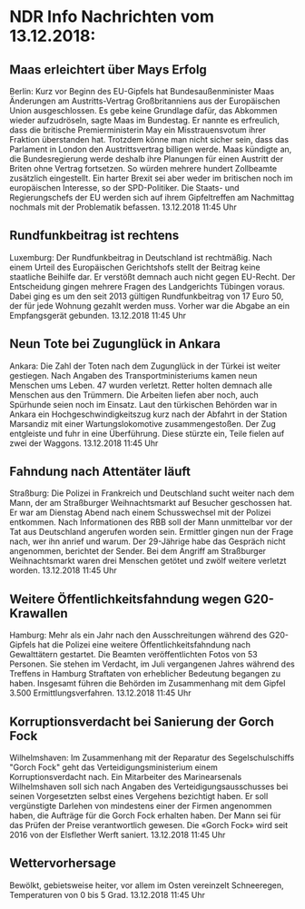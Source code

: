 # NDR Info Nachrichten vom 13.12.2018:


## Maas erleichtert über Mays Erfolg
Berlin:	Kurz vor Beginn des EU-Gipfels hat Bundesaußenminister Maas Änderungen am Austritts-Vertrag Großbritanniens aus der Europäischen Union ausgeschlossen. Es gebe keine Grundlage dafür, das Abkommen wieder aufzudröseln, sagte Maas im Bundestag. Er nannte es erfreulich, dass die britische Premierministerin May ein Misstrauensvotum ihrer Fraktion überstanden hat. Trotzdem könne man nicht sicher sein, dass das Parlament in London den Austrittsvertrag billigen werde. Maas kündigte an, die Bundesregierung werde deshalb ihre Planungen für einen Austritt der Briten ohne Vertrag fortsetzen. So würden mehrere hundert Zollbeamte zusätzlich eingestellt. Ein harter Brexit sei aber weder im britischen noch im europäischen Interesse, so der SPD-Politiker. Die Staats- und Regierungschefs der EU werden sich auf ihrem Gipfeltreffen am Nachmittag nochmals mit der Problematik befassen. 13.12.2018 11:45 Uhr 

## Rundfunkbeitrag ist rechtens
Luxemburg: Der Rundfunkbeitrag in Deutschland ist rechtmäßig. Nach einem Urteil des Europäischen Gerichtshofs stellt der Beitrag keine staatliche Beihilfe dar. Er verstößt demnach auch nicht gegen EU-Recht. Der Entscheidung gingen mehrere Fragen des Landgerichts Tübingen voraus. Dabei ging es um den seit 2013 gültigen Rundfunkbeitrag von 17 Euro 50, der für jede Wohnung gezahlt werden muss. Vorher war die Abgabe an ein Empfangsgerät gebunden. 13.12.2018 11:45 Uhr 

## Neun Tote bei Zugunglück in Ankara
Ankara: Die Zahl der Toten nach dem Zugunglück in der Türkei ist weiter gestiegen. Nach Angaben des Transportministeriums kamen neun Menschen ums Leben. 47 wurden verletzt. Retter holten demnach alle Menschen aus den Trümmern. Die Arbeiten liefen aber noch, auch Spürhunde seien noch im Einsatz. Laut den türkischen Behörden war in Ankara ein Hochgeschwindigkeitszug kurz nach der Abfahrt in der Station Marsandiz mit einer Wartungslokomotive zusammengestoßen. Der Zug entgleiste und fuhr in eine Überführung. Diese stürzte ein, Teile fielen auf zwei der Waggons. 13.12.2018 11:45 Uhr 

## Fahndung nach Attentäter läuft
Straßburg:	Die Polizei in Frankreich und Deutschland sucht weiter nach dem Mann, der am Straßburger Weihnachtsmarkt auf Besucher geschossen hat. Er war am Dienstag Abend nach einem Schusswechsel mit der Polizei entkommen. Nach Informationen des RBB soll der Mann unmittelbar vor der Tat aus Deutschland angerufen worden sein. Ermittler gingen nun der Frage nach, wer ihn anrief und warum. Der 29-Jährige habe das Gespräch nicht angenommen, berichtet der Sender. Bei dem Angriff am Straßburger Weihnachtsmarkt waren drei Menschen getötet und zwölf weitere verletzt worden. 13.12.2018 11:45 Uhr 

## Weitere Öffentlichkeitsfahndung wegen G20-Krawallen
Hamburg: Mehr als ein Jahr nach den Ausschreitungen während des G20-Gipfels hat die Polizei eine weitere Öffentlichkeitsfahndung nach Gewalttätern gestartet. Die Beamten veröffentlichten Fotos von 53 Personen. Sie stehen im Verdacht, im Juli vergangenen Jahres während des Treffens in Hamburg Straftaten von erheblicher Bedeutung begangen zu haben. Insgesamt führen die Behörden im Zusammenhang mit dem Gipfel 3.500 Ermittlungsverfahren. 13.12.2018 11:45 Uhr 

## Korruptionsverdacht bei Sanierung der Gorch Fock
Wilhelmshaven: Im Zusammenhang mit der Reparatur des Segelschulschiffs "Gorch Fock" geht das Verteidigungsministerium einem Korruptionsverdacht nach. Ein Mitarbeiter des Marinearsenals Wilhelmshaven soll sich nach Angaben des Verteidigungsausschusses bei seinen Vorgesetzten selbst eines Vergehens bezichtigt haben. Er soll vergünstigte Darlehen von mindestens einer der Firmen angenommen haben, die Aufträge für die Gorch Fock erhalten haben. Der Mann sei für das Prüfen der Preise verantwortlich gewesen. Die «Gorch Fock» wird seit 2016 von der Elsflether Werft saniert. 13.12.2018 11:45 Uhr 

## Wettervorhersage
Bewölkt, gebietsweise heiter, vor allem im Osten vereinzelt Schneeregen, Temperaturen von 0 bis 5 Grad. 13.12.2018 11:45 Uhr 
